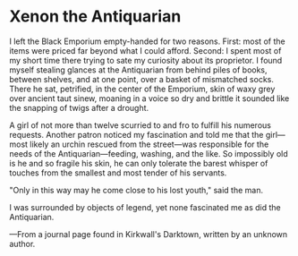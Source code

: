 <h1 class="title-sm">Xenon the Antiquarian</h1>
I left the Black Emporium empty-handed for two reasons. First: most of the items were priced far beyond what I could afford. Second: I spent most of my short time there trying to sate my curiosity about its proprietor. I found myself stealing glances at the Antiquarian from behind piles of books, between shelves, and at one point, over a basket of mismatched socks. There he sat, petrified, in the center of the Emporium, skin of waxy grey over ancient taut sinew, moaning in a voice so dry and brittle it sounded like the snapping of twigs after a drought.
<p>A girl of not more than twelve scurried to and fro to fulfill his numerous requests. Another patron noticed my fascination and told me that the girl—most likely an urchin rescued from the street—was responsible for the needs of the Antiquarian—feeding, washing, and the like. So impossibly old is he and so fragile his skin, he can only tolerate the barest whisper of touches from the smallest and most tender of his servants.</p>

<p>"Only in this way may he come close to his lost youth," said the man.</p>

<p>I was surrounded by objects of legend, yet none fascinated me as did the Antiquarian.</p>

<p>—From a journal page found in Kirkwall's Darktown, written by an unknown author.</p>

